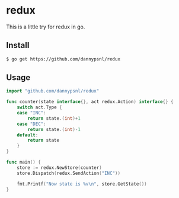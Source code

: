 # redux
This is a little try for redux in go.
## Install
```bash
$ go get https://github.com/dannypsnl/redux
```
## Usage
```go
import "github.com/dannypsnl/redux"

func counter(state interface{}, act redux.Action) interface{} {
    switch act.Type {
    case "INC":
        return state.(int)+1
    case "DEC":
        return state.(int)-1
    default:
        return state
    }
}

func main() {
    store := redux.NewStore(counter)
    store.Dispatch(redux.SendAction("INC"))

    fmt.Printf("Now state is %v\n", store.GetState())
}
```
